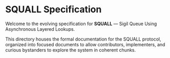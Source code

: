 # SQUALL Specification

Welcome to the evolving specification for **SQUALL** — Sigil Queue Using Asynchronous Layered Lookups.

This directory houses the formal documentation for the SQUALL protocol, organized into focused documents to allow contributors, implementers, and curious bystanders to explore the system in coherent chunks.
